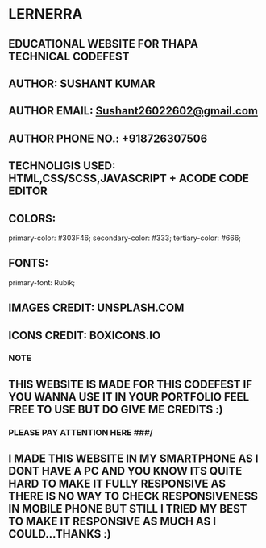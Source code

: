 # LERNERRA
## EDUCATIONAL WEBSITE FOR THAPA TECHNICAL CODEFEST 

## AUTHOR: SUSHANT KUMAR
## AUTHOR EMAIL: Sushant26022602@gmail.com
## AUTHOR PHONE NO.: +918726307506

## TECHNOLIGIS USED: HTML,CSS/SCSS,JAVASCRIPT + ACODE CODE EDITOR

## COLORS:
primary-color: #303F46;
secondary-color: #333;
tertiary-color: #666;

## FONTS:
primary-font: Rubik;

## IMAGES CREDIT: UNSPLASH.COM
## ICONS CREDIT: BOXICONS.IO

### NOTE ### 
## THIS WEBSITE IS MADE FOR THIS CODEFEST IF YOU WANNA USE IT IN YOUR PORTFOLIO FEEL FREE TO USE BUT DO GIVE ME CREDITS :)

### PLEASE PAY ATTENTION HERE ###/
## I MADE THIS WEBSITE IN MY SMARTPHONE AS I DONT HAVE A PC AND YOU KNOW ITS QUITE HARD TO MAKE IT FULLY RESPONSIVE AS THERE IS NO WAY TO CHECK RESPONSIVENESS IN MOBILE PHONE BUT STILL I TRIED MY BEST TO MAKE IT RESPONSIVE AS MUCH AS I COULD...THANKS :)